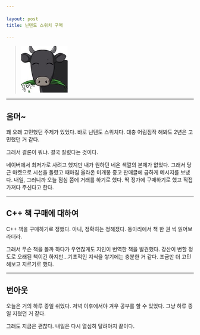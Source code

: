 ```yaml
---

layout: post
title: 닌텐도 스위치 구매

---
```


> ![Alt text](/assets/Image/2021-01-06.jpg)

-----

## 움머~

꽤 오래 고민했던 주제가 있었다.
바로 닌텐도 스위치다.
대충 어림짐작 해봐도 2년은 고민했던 거 같다.

그래서 결론이 뭐냐.
결국 질렀다는 것이다.

네이버에서 최저가로 사려고 했지만 내가 원하던 네온 색깔의 본체가 없었다.
그래서 당근 마켓으로 시선을 돌렸고 때마침 올라온 미개봉 중고 판매글에 급하게 메시지를 보냈다.
내일, 그러니까 오늘 점심 쯤에 거래를 하기로 했다.
딱 정가에 구매하기로 했고 직접 가져다 주신다고 한다.

-----

## C++ 책 구매에 대하여

C++ 책을 구매하기로 정했다.
아니, 정확히는 정해졌다.
동아리에서 책 한 권 씩 읽어보라더라.

그래서 무슨 책을 볼까 하다가 우연찮게도 지인이 번역한 책을 발견했다.
강산이 변할 정도로 오래된 책이긴 하지만...기초적인 지식을 쌓기에는 충분한 거 같다.
조금만 더 고민해보고 지르기로 했다.

-----

## 번아웃

오늘은 거의 하루 종일 쉬었다.
저녁 이후에서야 겨우 공부를 할 수 있었다.
그냥 하루 종일 지쳤던 거 같다.

그래도 지금은 괜찮다.
내일은 다시 열심히 달려야지
끝이다.
